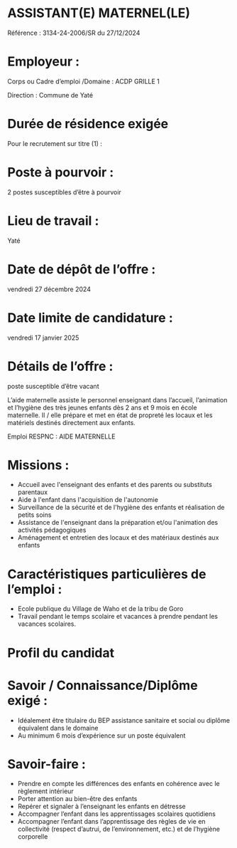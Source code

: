 # ASSISTANT(E) MATERNEL(LE)

Référence : 3134-24-2006/SR du 27/12/2024

# Employeur :

Corps ou Cadre d’emploi /Domaine : ACDP GRILLE 1

Direction : Commune de Yaté

# Durée de résidence exigée

Pour le recrutement sur titre (1) :

# Poste à pourvoir :

2 postes susceptibles d’être à pourvoir

# Lieu de travail :

Yaté

# Date de dépôt de l’offre :

vendredi 27 décembre 2024

# Date limite de candidature :

vendredi 17 janvier 2025

# Détails de l’offre :

poste susceptible d’être vacant

L’aide maternelle assiste le personnel enseignant dans l’accueil, l’animation et l’hygiène des très jeunes enfants dès 2 ans et 9 mois en école maternelle. Il / elle prépare et met en état de propreté les locaux et les matériels destinés directement aux enfants.

Emploi RESPNC : AIDE MATERNELLE

# Missions :

- Accueil avec l'enseignant des enfants et des parents ou substituts parentaux
- Aide à l'enfant dans l'acquisition de l'autonomie
- Surveillance de la sécurité et de l'hygiène des enfants et réalisation de petits soins
- Assistance de l'enseignant dans la préparation et/ou l'animation des activités pédagogiques
- Aménagement et entretien des locaux et des matériaux destinés aux enfants

# Caractéristiques particulières de l’emploi :

- Ecole publique du Village de Waho et de la tribu de Goro
- Travail pendant le temps scolaire et vacances à prendre pendant les vacances scolaires.

# Profil du candidat

# Savoir / Connaissance/Diplôme exigé :

- Idéalement être titulaire du BEP assistance sanitaire et social ou diplôme équivalent dans le domaine
- Au minimum 6 mois d’expérience sur un poste équivalent

# Savoir-faire :

- Prendre en compte les différences des enfants en cohérence avec le règlement intérieur
- Porter attention au bien-être des enfants
- Repérer et signaler à l’enseignant les enfants en détresse
- Accompagner l’enfant dans les apprentissages scolaires quotidiens
- Accompagner l’enfant dans l’apprentissage des règles de vie en collectivité (respect d’autrui, de l’environnement, etc.) et de l’hygiène corporelle